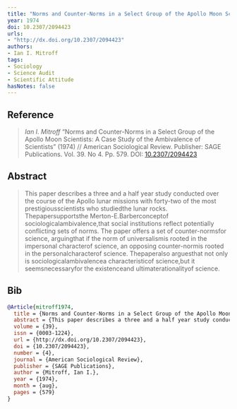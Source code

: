 ```yaml
---
title: "Norms and Counter-Norms in a Select Group of the Apollo Moon Scientists: A Case Study of the Ambivalence of Scientists"
year: 1974
doi: 10.2307/2094423
urls:
- "http://dx.doi.org/10.2307/2094423"
authors:
- Ian I. Mitroff
tags:
- Sociology
- Science Audit
- Scientific Attitude
hasNotes: false
---
```


## Reference

> <i>Ian I. Mitroff</i> “Norms and Counter-Norms in a Select Group of the Apollo Moon Scientists: A Case Study of the Ambivalence of Scientists” (1974) // American Sociological Review. Publisher: SAGE Publications. Vol.&nbsp;39. No&nbsp;4. Pp.&nbsp;579. DOI:&nbsp;<a href='https://doi.org/10.2307/2094423'>10.2307/2094423</a>

## Abstract

> This paper describes a three and a half year study conducted over the course of the Apollo lunar missions with forty-two of the most prestigiousscientists who studiedthe lunar rocks. Thepapersupportsthe Merton-E.Barberconceptof sociologicalambivalence,that social institutions reflect potentially conflicting sets of norms. The paper offers a set of counter-normsfor science, arguingthat if the norm of universalismis rooted in the impersonal characterof science, an opposing counter-normis rooted in the personalcharacterof science. Thepaperalso arguesthat not only is sociologicalambivalencea characteristicof science,but it seemsnecessaryfor the existenceand ultimaterationalityof science.

## Bib

```bib
@Article{mitroff1974,
  title = {Norms and Counter-Norms in a Select Group of the Apollo Moon Scientists: A Case Study of the Ambivalence of Scientists},
  abstract = {This paper describes a three and a half year study conducted over the course of the Apollo lunar missions with forty-two of the most prestigiousscientists who studiedthe lunar rocks. Thepapersupportsthe Merton-E.Barberconceptof sociologicalambivalence,that social institutions reflect potentially conflicting sets of norms. The paper offers a set of counter-normsfor science, arguingthat if the norm of universalismis rooted in the impersonal characterof science, an opposing counter-normis rooted in the personalcharacterof science. Thepaperalso arguesthat not only is sociologicalambivalencea characteristicof science,but it seemsnecessaryfor the existenceand ultimaterationalityof science.},
  volume = {39},
  issn = {0003-1224},
  url = {http://dx.doi.org/10.2307/2094423},
  doi = {10.2307/2094423},
  number = {4},
  journal = {American Sociological Review},
  publisher = {SAGE Publications},
  author = {Mitroff, Ian I.},
  year = {1974},
  month = {aug},
  pages = {579}
}
```

